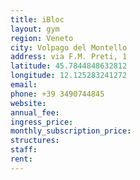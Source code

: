 ```yaml
---
title: iBloc
layout: gym
region: Veneto
city: Volpago del Montello
address: via F.M. Preti, 1
latitude: 45.7844848632812
longitude: 12.125283241272
email: 
phone: +39 3490744845
website: 
annual_fee: 
ingress_price: 
monthly_subscription_price: 
structures: 
staff: 
rent: 
---
```


